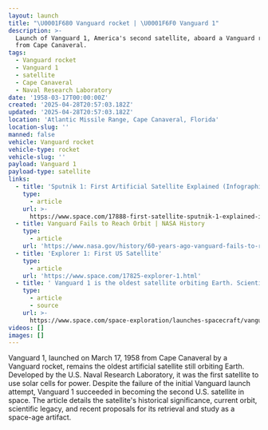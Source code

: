 ```yaml
---
layout: launch
title: "\U0001F680 Vanguard rocket | \U0001F6F0 Vanguard 1"
description: >-
  Launch of Vanguard 1, America's second satellite, aboard a Vanguard rocket
  from Cape Canaveral.
tags:
  - Vanguard rocket
  - Vanguard 1
  - satellite
  - Cape Canaveral
  - Naval Research Laboratory
date: '1958-03-17T00:00:00Z'
created: '2025-04-28T20:57:03.182Z'
updated: '2025-04-28T20:57:03.182Z'
location: 'Atlantic Missile Range, Cape Canaveral, Florida'
location-slug: ''
manned: false
vehicle: Vanguard rocket
vehicle-type: rocket
vehicle-slug: ''
payload: Vanguard 1
payload-type: satellite
links:
  - title: 'Sputnik 1: First Artificial Satellite Explained (Infographic)'
    type:
      - article
    url: >-
      https://www.space.com/17888-first-satellite-sputnik-1-explained-infographic.html
  - title: Vanguard Fails to Reach Orbit | NASA History
    type:
      - article
    url: 'https://www.nasa.gov/history/60-years-ago-vanguard-fails-to-reach-orbit/'
  - title: 'Explorer 1: First US Satellite'
    type:
      - article
    url: 'https://www.space.com/17825-explorer-1.html'
  - title: ' Vanguard 1 is the oldest satellite orbiting Earth. Scientists want to bring it home after 67 years '
    type:
      - article
      - source
    url: >-
      https://www.space.com/space-exploration/launches-spacecraft/vanguard-1-is-the-oldest-satellite-orbiting-earth-scientists-want-to-bring-it-home-after-67-years
videos: []
images: []
---
```

Vanguard 1, launched on March 17, 1958 from Cape Canaveral by a Vanguard rocket, remains the oldest artificial satellite still orbiting Earth. Developed by the U.S. Naval Research Laboratory, it was the first satellite to use solar cells for power. Despite the failure of the initial Vanguard launch attempt, Vanguard 1 succeeded in becoming the second U.S. satellite in space. The article details the satellite's historical significance, current orbit, scientific legacy, and recent proposals for its retrieval and study as a space-age artifact.
